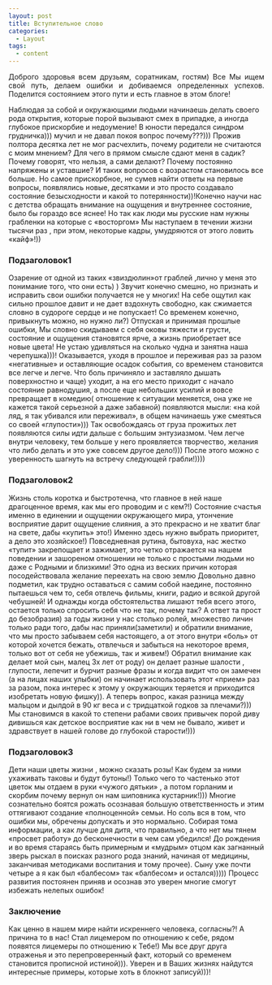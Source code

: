 ```yaml
---
layout: post
title: Вступительное слово
categories:
  - Layout
tags:
  - content
---
```

<p align="justify">
Доброго здоровья всем друзьям, соратникам, гостям) Все Мы ищем свой путь, делаем ошибки и
добиваемся определенных успехов. Поделится состоянием этого пути и есть главное в этом блоге!
  
  <br>
  
Наблюдая за собой и окружающими людьми начинаешь делать своего рода открытия, которые
порой вызывают смех в припадке, а иногда глубокое прискорбие и недоумение!
В юности передался синдром грудничка))) мучил и не давал покоя вопрос почему???))) Прожив
полтора десятка лет не мог расчехлить, почему родители не считаются с моим мнением? Для чего в
прямом смысле сдают меня в садик? Почему говорят, что нельзя, а сами делают? Почему постоянно
напряжены и уставшие? И таких вопросов с возрастом становилось все больше. Но самое
прискорбное, не сумев найти ответы на первые вопросы, появлялись новые, десятками и это просто
создавало состояние безысходности и какой то потерянности))!Конечно научи нас с детства обращать
внимание на ощущения и внутреннее состояние, было бы гораздо все яснее! Но так как люди мы
русские нам нужны грабленки на которые с «восторгом» Мы наступаем в течении жизни тысячи раз ,
при этом, некоторые кадры, умудряются от этого ловить «кайф»!)) </p>

### Подзаголовок1

  Озарение от одной из таких «звиздюлин»от граблей ,лично у меня это понимание того, что они есть)
) Звучит конечно смешно, но признать и исправить свои ошибки получается не у многих! На себе
ощутил как сильно прошлое давит и не дает вздохнуть свободно, как сжимается словно в судороге
сердце и не попускает! Со временем конечно, привыкнуть можно, но нужно ли?) Отпуская и
принимая прошлые ошибки, Мы словно скидываем с себя оковы тяжести и грусти, состояние и
ощущения становятся ярче, а жизнь приобретает все новые цвета! Не устаю удивляться на сколько
чудна и занятна наша черепушка)))! Оказывается, уходя в прошлое и переживая раз за разом
«негативные» и оставляющие осадок события, со временем становится все легче и легче. Что боль
причиняло и заставляло дышать поверхностно и чаще) уходит, а на его место приходит с начало
состояние равнодушия, а после еще небольших усилий и вовсе превращает в комедию( отношение к
ситуации меняется, она уже не кажется такой серьезной а даже забавной) появляются мысли: «на
кой ляд, я так убивался или переживал», в общем начинаешь уже смеяться со своей «глупости»))) Так
освобождаясь от груза прожитых лет появляются силы идти дальше с большим энтузиазмом. Чем
легче внутри человеку, тем больше у него проявляется творчество, желания что либо делать и это
уже совсем другое дело!))) После этого можно с уверенность шагнуть на встречу следующей
грабли!))))

### Подзаголовок2

Жизнь столь коротка и быстротечна, что главное в ней наше драгоценное время, как мы его
проводим и с кем?!) Состояние счастья именно в единении и ощущении окружающего мира,
утончение восприятие дарит ощущение слияния, а это прекрасно и не хватит благ на свете, дабы
«купить» это!) Именно здесь нужно выбрать приоритет, а дело это хозяйское!) Повседневная рутина,
бытовуха, нас жестко «тупит» закрепощает и зажимает, это четко отражается на нашем поведении и
зашореном отношении не только с простыми людьми но даже с Родными и близкими!
Это одна из веских причин которая посодействовала желание переехать на свою землю
Довольно давно подметил, как трудно оставаться с самим собой наедине, постоянно пытаешься чем
то, себя отвлечь фильмы, книги, радио и всякой другой чебушней! И однажды когда обстоятельства
лишают тебя всего этого, остается только спросить себя что не так, почему так? А ответ та прост до
безобразия) за годы жизни у нас столько ролей, множество личин только ради того, дабы нас
приняли(заметили) и обратили внимание, что мы просто забываем себя настоящего, а от этого 
внутри «боль» от которой хочется бежать, отвлечься и забыться на некоторое время, только вот от
себя не убежишь, так и живем!)
Обратил внимание как делает мой сын, малец 3х лет от роду) он делает разные шалости , глупости,
лепечит и бурчит разные фразы и когда видит что он замечен (а на лицах наших улыбки) он начинает
использовать этот «прием» раз за разом, пока интерес к этому у окружающих теряется и приходится
изобретать новую фишку)). А теперь вопрос, какая разница между мальцом и дылдой в 90 кг веса и с
тридцаткой годков за плечами?))) Мы становимся в какой то степени рабами своих привычек порой
диву дивишься как детское восприятие как ни в чем не бывало, живет и здравствует в нашей голове
до глубокой старости!)))

### Подзаголовок3

Дети наши цветы жизни , можно сказать розы! Как будем за ними ухаживать таковы и будут бутоны!)
Только чего то частенько этот цветок мы отдаем в руки «чужого дятьки» , а потом горланим и
скорбим почему вернул он нам шиповника кустарник!))) Многие сознательно боятся рожать
осознавая большую ответственность и этим оттягивают создание «полноценной» семьи. Но соль вся
в том, что ошибки мы, обречены допускать и это нормально. Собирая тома информации, а как лучше
для дитя, что правильно, а что нет мы тянем «просвет работу» до бесконечности в чем сам убедился!
До рождения и во время стараясь быть примерным и «мудрым» отцом как загнанный зверь рыскал в
поисках разного рода знаний, начиная от медицины, заканчивая методиками воспитания и тому
прочее). Сыну уже почти четыре а я как был «балбесом» так «балбесом» и остался))))) Процесс
развития постоянен приняв и осознав это уверен многие смогут избежать нелепых ошибок!

### Заключение

Как ценно в нашем мире найти искреннего человека, согласны?! А причина то в нас! Стал лицемером
по отношению к себе, рядом появятся лицемеры по отношению к Тебе!) Мы все друг друга
отраженья и это перепроверенный факт, который со временем становится прописной истиной))).
Уверен и в Ваших жизнях найдутся интересные примеры, которые хоть в блокнот записуй)))! 
